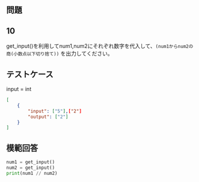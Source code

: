 ## 問題
## 10

get_input()を利用してnum1,num2にそれぞれ数字を代入して、`(num1からnum2の商(小数点以下切り捨て))` を出力してください。

## テストケース
input = int
```json
[
	{
		"input": ["5"],["2"]
		"output": ["2"]
	}
]
```

## 模範回答
```python
num1 = get_input()
num2 = get_input()
print(num1 // num2)
```